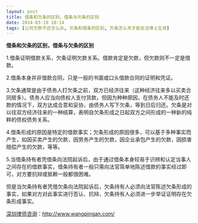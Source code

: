 ```yaml
---
layout: post
title: 借条和欠条的区别，借条与欠条的区别
date: 2014-03-18 10:14
tags: [公司欠款不还怎么办, 欠条和借条的区别, 欠条怎么写才能在法律上生效]
---
```

<strong>借条和欠条的区别，借条与欠条的区别</strong>

1.借条证明借款关系，欠条证明欠款关系。借款肯定是欠款，但欠款则不一定是借款。

2.借条本身并非借款合同，只是一般的书面或口头借款合同的证明和凭证。

3.欠条通常是由于债务人打欠条之前，双方已经济往来（这种经济往来多以买卖合同居多）。债务人应当向债权人支付货款，但因为种种原因，在债务人不能及时还款的情况下，双方达成合意和妥协，由债务人写下欠条，等到日后归还。欠条是对以往双方经济往来的一种结算，表明自欠条形成之日起双方之间形成的一种新的纯粹的债权债务关系。

4.借条形成的原因是特定的借款事实；欠条形成的原因很多，可以基于多种事实而产生，如因买卖产生的欠款，因劳务产生的欠款，因企业承包产生的欠款，因损害赔偿产生的欠款，等等。

5.当借条持有者凭借条向法院起诉后，由于通过借条本身较易于识辨和认定当事人之间存在的借款事实，借条持有者一般只需向法官简单地陈述借款的事实经过即可，对方要抗辩或抵赖一般都很困难。

但是当欠条持有者凭借欠条向法院起诉后，欠条持有人必须向法官陈述欠条形成的事实，如果对方对此事实进行否认、抗辩，欠条持有人必须进一步举证证明存在欠条形成事实。

<a href="http://www.wangpingan.com/">深圳律师咨询</a>：<a href="http://www.wangpingan.com/">http://www.wangpingan.com/</a>

